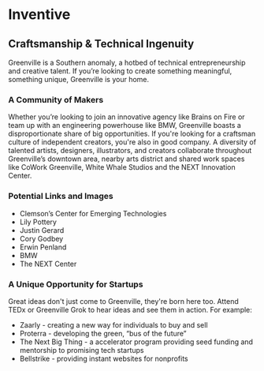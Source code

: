 # Inventive

## Craftsmanship & Technical Ingenuity

Greenville is a Southern anomaly, a hotbed of technical entrepreneurship and creative talent. If you’re looking to create something meaningful, something unique, Greenville is your home.

### A Community of Makers

Whether you’re looking to join an innovative agency like Brains on Fire or team up with an engineering powerhouse like BMW, Greenville boasts a disproportionate share of big opportunities. If you're looking for a craftsman culture of independent creators, you're also in good company. A diversity of talented artists, designers, illustrators, and creators collaborate throughout Greenville’s downtown area, nearby arts district and shared work spaces like CoWork Greenville, White Whale Studios and the NEXT Innovation Center.

### Potential Links and Images
* Clemson’s Center for Emerging Technologies
* Lily Pottery
* Justin Gerard
* Cory Godbey
* Erwin Penland
* BMW
* The NEXT Center

### A Unique Opportunity for Startups

Great ideas don't just come to Greenville, they're born here too. Attend TEDx or Greenville Grok to hear ideas and see them in action. For example: 

* Zaarly - creating a new way for individuals to buy and sell
* Proterra - developing the green, “bus of the future”
* The Next Big Thing -  a accelerator program providing seed funding and mentorship to promising tech startups
* Bellstrike - providing instant websites for nonprofits